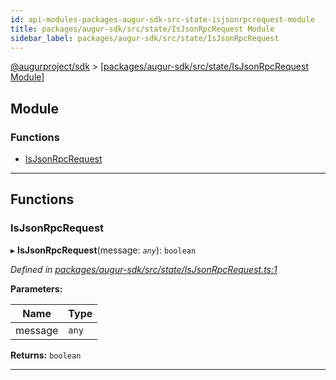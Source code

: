 ```yaml
---
id: api-modules-packages-augur-sdk-src-state-isjsonrpcrequest-module
title: packages/augur-sdk/src/state/IsJsonRpcRequest Module
sidebar_label: packages/augur-sdk/src/state/IsJsonRpcRequest
---
```


[@augurproject/sdk](api-readme.md) > [[packages/augur-sdk/src/state/IsJsonRpcRequest Module]](api-modules-packages-augur-sdk-src-state-isjsonrpcrequest-module.md)

## Module

### Functions

* [IsJsonRpcRequest](api-modules-packages-augur-sdk-src-state-isjsonrpcrequest-module.md#isjsonrpcrequest)

---

## Functions

<a id="isjsonrpcrequest"></a>

###  IsJsonRpcRequest

▸ **IsJsonRpcRequest**(message: *`any`*): `boolean`

*Defined in [packages/augur-sdk/src/state/IsJsonRpcRequest.ts:1](https://github.com/AugurProject/augur/blob/bae2172ca0/packages/augur-sdk/src/state/IsJsonRpcRequest.ts#L1)*

**Parameters:**

| Name | Type |
| ------ | ------ |
| message | `any` |

**Returns:** `boolean`

___

